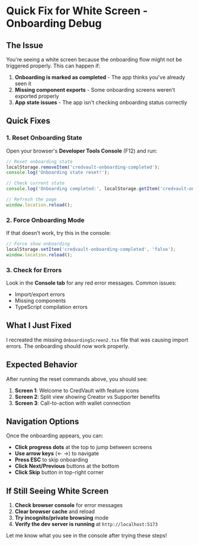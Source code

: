 # Quick Fix for White Screen - Onboarding Debug

## The Issue
You're seeing a white screen because the onboarding flow might not be triggered properly. This can happen if:

1. **Onboarding is marked as completed** - The app thinks you've already seen it
2. **Missing component exports** - Some onboarding screens weren't exported properly
3. **App state issues** - The app isn't checking onboarding status correctly

## Quick Fixes

### 1. Reset Onboarding State
Open your browser's **Developer Tools Console** (F12) and run:

```javascript
// Reset onboarding state
localStorage.removeItem('credvault-onboarding-completed');
console.log('Onboarding state reset!');

// Check current state
console.log('Onboarding completed:', localStorage.getItem('credvault-onboarding-completed'));

// Refresh the page
window.location.reload();
```

### 2. Force Onboarding Mode
If that doesn't work, try this in the console:

```javascript
// Force show onboarding
localStorage.setItem('credvault-onboarding-completed', 'false');
window.location.reload();
```

### 3. Check for Errors
Look in the **Console tab** for any red error messages. Common issues:
- Import/export errors
- Missing components
- TypeScript compilation errors

## What I Just Fixed

I recreated the missing `OnboardingScreen2.tsx` file that was causing import errors. The onboarding should now work properly.

## Expected Behavior

After running the reset commands above, you should see:

1. **Screen 1**: Welcome to CredVault with feature icons
2. **Screen 2**: Split view showing Creator vs Supporter benefits  
3. **Screen 3**: Call-to-action with wallet connection

## Navigation Options

Once the onboarding appears, you can:
- **Click progress dots** at the top to jump between screens
- **Use arrow keys** (← →) to navigate
- **Press ESC** to skip onboarding
- **Click Next/Previous** buttons at the bottom
- **Click Skip** button in top-right corner

## If Still Seeing White Screen

1. **Check browser console** for error messages
2. **Clear browser cache** and reload
3. **Try incognito/private browsing** mode
4. **Verify the dev server is running** at `http://localhost:5173`

Let me know what you see in the console after trying these steps!
